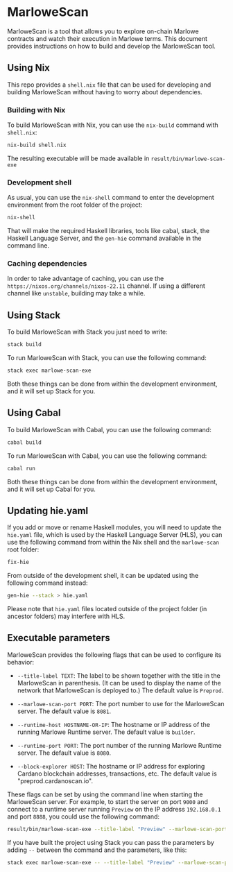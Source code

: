 # MarloweScan

MarloweScan is a tool that allows you to explore on-chain Marlowe contracts and watch their execution in Marlowe terms. This document provides instructions on how to build and develop the MarloweScan tool.

## Using Nix

This repo provides a `shell.nix` file that can be used for developing and building MarloweScan without having to worry about dependencies.

### Building with Nix

To build MarloweScan with Nix, you can use the `nix-build` command with `shell.nix`:

```bash
nix-build shell.nix
```

The resulting executable will be made available in `result/bin/marlowe-scan-exe`

### Development shell

As usual, you can use the `nix-shell` command to enter the development environment from the root folder of the project:

```bash
nix-shell
```

That will make the required Haskell libraries, tools like cabal, stack, the Haskell Language Server, and the `gen-hie` command available in the command line.

### Caching dependencies

In order to take advantage of caching, you can use the `https://nixos.org/channels/nixos-22.11` channel. If using a different channel like `unstable`, building may take a while.

## Using Stack

To build MarloweScan with Stack you just need to write:

```bash
stack build
```

To run MarloweScan with Stack, you can use the following command:

```bash
stack exec marlowe-scan-exe
```

Both these things can be done from within the development environment, and it will set up Stack for you.

## Using Cabal

To build MarloweScan with Cabal, you can use the following command:

```bash
cabal build
```

To run MarloweScan with Cabal, you can use the following command:

```bash
cabal run
```

Both these things can be done from within the development environment, and it will set up Cabal for you.

## Updating hie.yaml

If you add or move or rename Haskell modules, you will need to update the `hie.yaml` file, which is used by the Haskell Language Server (HLS), you can use the following command from within the Nix shell and the `marlowe-scan` root folder:

```bash
fix-hie
```

From outside of the development shell, it can be updated using the following command instead:

```bash
gen-hie --stack > hie.yaml
```

Please note that `hie.yaml` files located outside of the project folder (in ancestor folders) may interfere with HLS.

## Executable parameters

MarloweScan provides the following flags that can be used to configure its behavior:

- `--title-label TEXT`: The label to be shown together with the title in the MarloweScan in parenthesis. (It can be used to display the name of the network that MarloweScan is deployed to.) The default value is `Preprod`.

- `--marlowe-scan-port PORT`: The port number to use for the MarloweScan server. The default value is `8081`.
    
- `--runtime-host HOSTNAME-OR-IP`: The hostname or IP address of the running Marlowe Runtime server. The default value is `builder`.
    
- `--runtime-port PORT`: The port number of the running Marlowe Runtime server. The default value is `8080`.
    
- `--block-explorer HOST`: The hostname or IP address for exploring Cardano blockchain addresses, transactions, etc. The default value is "preprod.cardanoscan.io".

These flags can be set by using the command line when starting the MarloweScan server. For example, to start the server on port `9000` and connect to a runtime server running `Preview` on the IP address `192.168.0.1` and port `8888`, you could use the following command:

```bash
result/bin/marlowe-scan-exe --title-label "Preview" --marlowe-scan-port 9000 --runtime-host 192.168.0.1 --runtime-port 8888 --block-explorer "preview.cardanoscan.io"
```

If you have built the project using Stack you can pass the parameters by adding `--` between the command and the parameters, like this:

```bash
stack exec marlowe-scan-exe -- --title-label "Preview" --marlowe-scan-port 9000 --runtime-host 192.168.0.1 --runtime-port 8888 --block-explorer "preview.cardanoscan.io"
```

